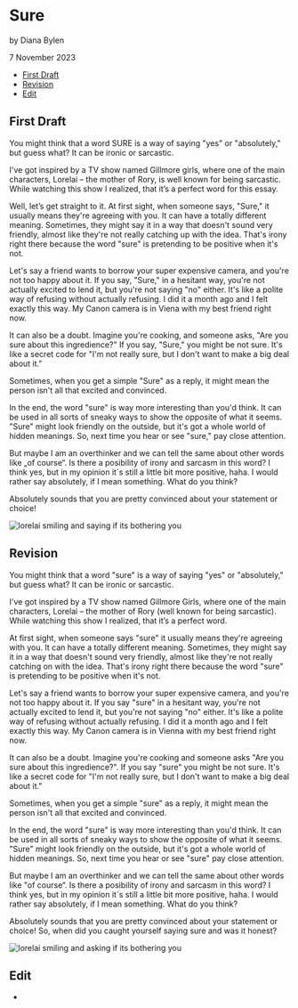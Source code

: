 # Sure

by Diana Bylen

7 November 2023

- [First Draft](#first-draft)
- [Revision](#revision)
- [Edit](#edit)

## First Draft

You might think that a word SURE is a way of saying "yes" or "absolutely," but guess what? It can be ironic or sarcastic.

I've got inspired by a TV show named Gillmore girls, where one of the main characters, Lorelai – the mother of Rory, is well known for being sarcastic. While watching this show I realized, that it’s a perfect word for this essay. 

Well, let’s get straight to it. At first sight, when someone says, "Sure," it usually means they're agreeing with you. It can have a totally different meaning. Sometimes, they might say it in a way that doesn't sound very friendly, almost like they're not really catching up with the idea. That's irony right there because the word "sure" is pretending to be positive when it's not.

Let's say a friend wants to borrow your super expensive camera, and you're not too happy about it. If you say, "Sure," in a hesitant way, you're not actually excited to lend it, but you're not saying "no" either. It's like a polite way of refusing without actually refusing. I did it a month ago and I felt exactly this way. My Canon camera is in Viena with my best friend right now.

It can also be a doubt. Imagine you're cooking, and someone asks, "Are you sure about this ingredience?" If you say, "Sure," you might be not sure. It's like a secret code for "I'm not really sure, but I don't want to make a big deal about it."

Sometimes, when you get a simple "Sure" as a reply, it might mean the person isn't all that excited and convinced.

In the end, the word "sure" is way more interesting than you'd think. It can be used in all sorts of sneaky ways to show the opposite of what it seems. "Sure" might look friendly on the outside, but it's got a whole world of hidden meanings. So, next time you hear or see "sure," pay close attention.

But maybe I am an overthinker and we can tell the same about other words like „of course“. Is there a posibility of irony and sarcasm in this word? I think yes, but in my opinion it´s still a little bit more positive, haha. I would rather say absolutely, if I mean something. What do you think?

Absolutely sounds that you are pretty convinced about your statement or choice!

![lorelai smiling and saying if its bothering you](https://github.com/dbylen/efd/assets/148856075/1c406259-3f38-4397-921e-327d41e91d91)

## Revision

You might think that a word "sure" is a way of saying "yes" or "absolutely," but guess what? It can be ironic or sarcastic.

I've got inspired by a TV show named Gillmore Girls, where one of the main characters, Lorelai – the mother of Rory (well known for being sarcastic). While watching this show I realized, that it’s a perfect word. 

At first sight, when someone says "sure" it usually means they're agreeing with you. It can have a totally different meaning. Sometimes, they might say it in a way that doesn't sound very friendly, almost like they're not really catching on with the idea. That's irony right there because the word "sure" is pretending to be positive when it's not.

Let's say a friend wants to borrow your super expensive camera, and you're not too happy about it. If you say "sure" in a hesitant way, you're not actually excited to lend it, but you're not saying "no" either. It's like a polite way of refusing without actually refusing. I did it a month ago and I felt exactly this way. My Canon camera is in Vienna with my best friend right now.

It can also be a doubt. Imagine you're cooking and someone asks "Are you sure about this ingredience?". If you say "sure" you might be not sure. It's like a secret code for "I'm not really sure, but I don't want to make a big deal about it."

Sometimes, when you get a simple "sure" as a reply, it might mean the person isn't all that excited and convinced.

In the end, the word "sure" is way more interesting than you'd think. It can be used in all sorts of sneaky ways to show the opposite of what it seems. "Sure" might look friendly on the outside, but it's got a whole world of hidden meanings. So, next time you hear or see "sure" pay close attention.

But maybe I am an overthinker and we can tell the same about other words like "of course“. Is there a posibility of irony and sarcasm in this word? I think yes, but in my opinion it´s still a little bit more positive, haha. I would rather say absolutely, if I mean something. What do you think?

Absolutely sounds that you are pretty convinced about your statement or choice! So, when did you caught yourself saying sure and was it honest?

![lorelai smiling and asking if its bothering you](https://github.com/dbylen/efd/assets/148856075/1c406259-3f38-4397-921e-327d41e91d91)

## Edit

-
